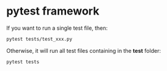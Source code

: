 # pytest framework 
If you want to run a single test file, then:
```bash
pytest tests/test_xxx.py 
```

Otherwise, it will run all test files containing in the **test** folder:
```bash 
pytest tests 
```